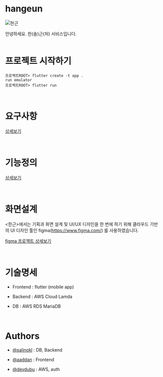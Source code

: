 # hangeun
![한근](https://dureupso.co.kr/web/product/big/201903/ca190482b0ce87a936347ee41e076404.jpg)

안녕하세요. 한(솔)근(처) 서비스입니다.
<br/>
<br/>
# 프로젝트 시작하기
```
프로젝트ROOT> flutter create -t app .
run emulator
프로젝트ROOT> flutter run
```

<br/>

# 요구사항
[상세보기](doc/request.md)

<br/>

# 기능정의
[상세보기](doc/features.md)

<br/>

# 화면설계
<한근>에서는 기획과 화면 설계 및 UI/UX 디자인을 한 번에 하기 위해 클라우드 기반의 UI 디자인 툴인 figma(https://www.figma.com/) 를 사용하였습니다.

[figma 프로젝트 상세보기](https://www.figma.com/file/acVWbYPwHTIuAoKz9xbNKA/%ED%95%9C%EA%B7%BC%EB%AA%A8%EB%B0%94%EC%9D%BCApp?type=design&node-id=0%3A1&mode=design&t=vdy6JljiAoDmHELE-1)

<br/>

# 기술명세
- Frontend : flutter (mobile app)

- Backend : AWS Cloud Lamda

- DB : AWS RDS MariaDB

<br/>

# Authors
- [@salinokl](https://github.com/salinokl) : DB, Backend

- [@aaddan](https://github.com/aaddan) : Frontend

- [@devdubu](https://github.com/devdubu) : AWS, auth
